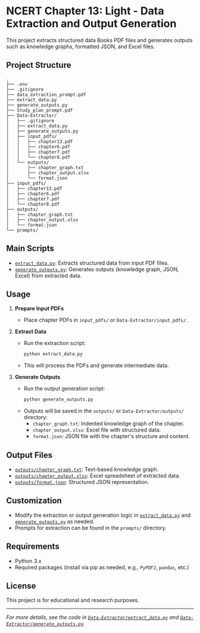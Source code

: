 # NCERT Chapter 13: Light - Data Extraction and Output Generation

This project extracts structured data Books PDF files and generates outputs such as knowledge graphs, formatted JSON, and Excel files.

## Project Structure

```
.
├── .env
├── .gitignore
├── data_extraction_prompt.pdf
├── extract_data.py
├── generate_outputs.py
├── Study_plan_prompt.pdf
├── Data-Extractor/
│   ├── .gitignore
│   ├── extract_data.py
│   ├── generate_outputs.py
│   ├── input_pdfs/
│   │   ├── chapter13.pdf
│   │   ├── chapter6.pdf
│   │   ├── chapter7.pdf
│   │   └── chapter8.pdf
│   └── outputs/
│       ├── chapter_graph.txt
│       ├── chapter_output.xlsx
│       └── format.json
├── input_pdfs/
│   ├── chapter13.pdf
│   ├── chapter6.pdf
│   ├── chapter7.pdf
│   └── chapter8.pdf
├── outputs/
│   ├── chapter_graph.txt
│   ├── chapter_output.xlsx
│   └── format.json
└── prompts/
```

## Main Scripts

- [`extract_data.py`](extract_data.py): Extracts structured data from input PDF files.
- [`generate_outputs.py`](generate_outputs.py): Generates outputs (knowledge graph, JSON, Excel) from extracted data.

## Usage

1. **Prepare Input PDFs**
   - Place chapter PDFs in `input_pdfs/` or `Data-Extractor/input_pdfs/`.

2. **Extract Data**
   - Run the extraction script:
     ```sh
     python extract_data.py
     ```
   - This will process the PDFs and generate intermediate data.

3. **Generate Outputs**
   - Run the output generation script:
     ```sh
     python generate_outputs.py
     ```
   - Outputs will be saved in the `outputs/` or `Data-Extractor/outputs/` directory:
     - `chapter_graph.txt`: Indented knowledge graph of the chapter.
     - `chapter_output.xlsx`: Excel file with structured data.
     - `format.json`: JSON file with the chapter's structure and content.

## Output Files

- [`outputs/chapter_graph.txt`](outputs/chapter_graph.txt): Text-based knowledge graph.
- [`outputs/chapter_output.xlsx`](outputs/chapter_output.xlsx): Excel spreadsheet of extracted data.
- [`outputs/format.json`](outputs/format.json): Structured JSON representation.

## Customization

- Modify the extraction or output generation logic in [`extract_data.py`](extract_data.py) and [`generate_outputs.py`](generate_outputs.py) as needed.
- Prompts for extraction can be found in the `prompts/` directory.

## Requirements

- Python 3.x
- Required packages (install via pip as needed, e.g., `PyPDF2`, `pandas`, etc.)

## License

This project is for educational and research purposes.

---

*For more details, see the code in [`Data-Extractor/extract_data.py`](Data-Extractor/extract_data.py) and [`Data-Extractor/generate_outputs.py`](Data-Extractor/generate_outputs.py).*
